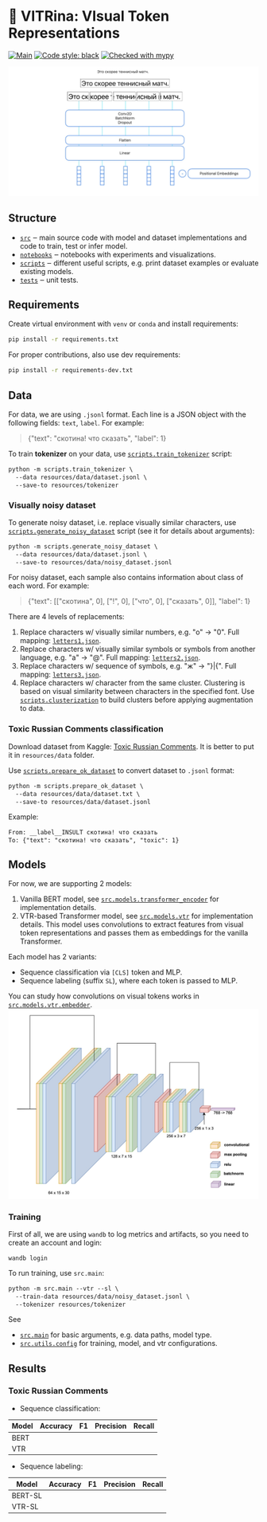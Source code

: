 # 👀 VITRina: VIsual Token Representations

[![Main](https://github.com/deepvk/vitrina/actions/workflows/main.yaml/badge.svg)](https://github.com/vitrina/actions/workflows/main.yaml)
[![Code style: black](https://img.shields.io/badge/code%20style-black-000000.svg)](https://github.com/psf/black)
[![Checked with mypy](http://www.mypy-lang.org/static/mypy_badge.svg)](http://mypy-lang.org/)

![](resources/images/vtr_architecture.jpg)


## Structure

- [`src`](./src) ‒ main source code with model and dataset implementations and code to train, test or infer model.
- [`notebooks`](./notebooks) ‒ notebooks with experiments and visualizations.
- [`scripts`](./scripts) ‒ different useful scripts, e.g. print dataset examples or evaluate existing models.
- [`tests`](./tests) ‒ unit tests.

## Requirements

Create virtual environment with `venv` or `conda` and install requirements:
```bash
pip install -r requirements.txt
```

For proper contributions, also use dev requirements:
```bash
pip install -r requirements-dev.txt
```

## Data

For data, we are using `.jsonl` format.
Each line is a JSON object with the following fields: `text`, `label`.
For example:

> {"text": "скотина! что сказать", "label": 1}

To train **tokenizer** on your data, use [`scripts.train_tokenizer`](./scripts/train_tokenizer.py) script:
```shell
python -m scripts.train_tokenizer \
  --data resources/data/dataset.jsonl \
  --save-to resources/tokenizer
```

### Visually noisy dataset

To generate noisy dataset, i.e. replace visually similar characters, use [`scripts.generate_noisy_dataset`](./scripts/generate_noisy_dataset.py) script
(see it for details about arguments):

```shell
python -m scripts.generate_noisy_dataset \
  --data resources/data/dataset.jsonl \
  --save-to resources/data/noisy_dataset.jsonl
```

For noisy dataset, each sample also contains information about class of each word. For example:

> {"text": [["cкотина", 0], ["!", 0], ["что", 0], ["сказать", 0]], "label": 1}

There are 4 levels of replacements:
1. Replace characters w/ visually similar numbers, e.g. "o" -> "0". Full mapping: [`letters1.json`](./resources/letter_replacement/letters1.json).
2. Replace characters w/ visually similar symbols or symbols from another language, e.g. "a" -> "@". Full mapping: [`letters2.json`](./resources/letter_replacement/letters2.json).
3. Replace characters w/ sequence of symbols, e.g. "ж" -> "}|{". Full mapping: [`letters3.json`](./resources/letter_replacement/letters3.json).
4. Replace characters w/ character from the same cluster.
Clustering is based on visual similarity between characters in the specified font.
Use [`scripts.clusterization`](./scripts/clusterization.py) to build clusters before applying augmentation to data.

### Toxic Russian Comments classification

Download dataset from Kaggle: [Toxic Russian Comments](https://www.kaggle.com/datasets/alexandersemiletov/toxic-russian-comments).
It is better to put it in `resources/data` folder.

Use [`scripts.prepare_ok_dataset`](./scripts/prepare_ok_dataset.py) to convert dataset to `.jsonl` format:
```shell
python -m scripts.prepare_ok_dataset \
  --data resources/data/dataset.txt \
  --save-to resources/data/dataset.jsonl 
```

Example:
```text
From: __label__INSULT скотина! что сказать
To: {"text": "скотина! что сказать", "toxic": 1}
```

## Models

For now, we are supporting 2 models:
1. Vanilla BERT model, see [`src.models.transformer_encoder`](./src/models/transformer_encoder) for implementation details.
2. VTR-based Transformer model, see [`src.models.vtr`](./src/models/vtr) for implementation details.
This model uses convolutions to extract features from visual token representations and passes them as embeddings for the vanilla Transformer.

Each model has 2 variants:
- Sequence classification via `[CLS]` token and MLP.
- Sequence labeling (suffix `SL`), where each token is passed to MLP.

You can study how convolutions on visual tokens works in [`src.models.vtr.embedder`](./src/models/vtr/embedder.py).
![](resources/images/conv_architecture.jpg)

### Training

First of all, we are using `wandb` to log metrics and artifacts, so you need to create an account and login:
```shell
wandb login
```

To run training, use `src.main`:
```shell
python -m src.main --vtr --sl \
  --train-data resources/data/noisy_dataset.jsonl \
  --tokenizer resources/tokenizer
```

See
- [`src.main`](./src/main.py) for basic arguments, e.g. data paths, model type.
- [`src.utils.config`](./src/utils/config.py) for training, model, and vtr configurations.

## Results

### Toxic Russian Comments

- Sequence classification:

| Model | Accuracy | F1  | Precision | Recall |
|-------|----------|-----|-----------|--------|
| BERT  |          |     |           |        |
| VTR   |          |     |           |        |

- Sequence labeling:

| Model   | Accuracy | F1  | Precision | Recall |
|---------|----------|-----|-----------|--------|
| BERT-SL |          |     |           |        |
| VTR-SL  |          |     |           |        |
